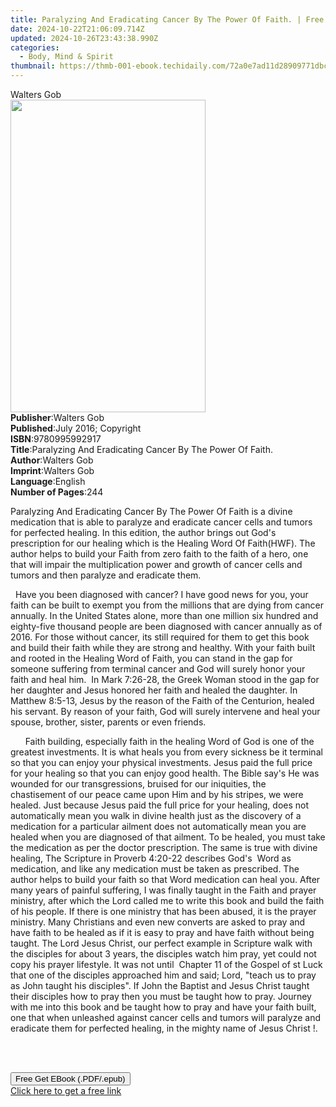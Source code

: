```yaml
---
title: Paralyzing And Eradicating Cancer By The Power Of Faith. | Free Book
date: 2024-10-22T21:06:09.714Z
updated: 2024-10-26T23:43:38.990Z
categories:
  - Body, Mind & Spirit
thumbnail: https://thmb-001-ebook.techidaily.com/72a0e7ad11d28909771dbca05b2174d92af76e22599841e607ab2037b4637d8b.jpg
---
```

<main id="book-container">
  <div class="flex flex-col">
    <div class="book-brief flex-1 py-6 px-4 sm:p-6 md:py-10 md:px-8">
      <!-- brief-->
      <div class="book-brief-main">Walters Gob</div>
    </div>
    <div
      class="book-meta-info flex-1 grid gap-4 col-start-1 col-end-3 row-start-1 sm:mb-6 sm:grid-cols-4 lg:gap-6 lg:col-start-2 lg:row-end-6 lg:row-span-6 lg:mb-0"
    >
      <div
        class="book-meta-info-left place-content-center mt-4 p-4 text-sm leading-6 col-start-2 col-span-2 dark:text-slate-400"
      >
        <img
          class="w-full h-500 object-cover rounded-lg sm:h-255 sm:col-span-2 lg:col-span-full"
          src="https://img-001-ebook.techidaily.com/0bf0399f4a2486dac0abd295249d5dd9c4d9f8afbba7872ce57faffd6ae6ad0a.jpg"
          alt=""
          width="312"
          height="500"
        />
      </div>
      <div
        class="book-meta-info-right mt-2 col-start-1 row-start-2 col-span-3 self-center"
      >
        <!-- meta data  -->
        <div class="flex flex-col px-4 md:px-8">
          <div class="flex-1">
            <strong>Publisher</strong>:<span class="px-2">Walters Gob</span>
          </div>
          <div class="flex-1">
            <strong>Published</strong>:<span class="px-2"
              >July 2016; Copyright</span
            >
          </div>
          <div class="flex-1">
            <strong>ISBN</strong>:<span class="px-2">9780995992917</span>
          </div>
          <div class="flex-1">
            <strong>Title</strong>:<span class="px-2"
              >Paralyzing And Eradicating Cancer By The Power Of Faith.</span
            >
          </div>
          <div class="flex-1">
            <strong>Author</strong>:<span class="px-2">Walters Gob</span>
          </div>
          <div class="flex-1">
            <strong>Imprint</strong>:<span class="px-2">Walters Gob</span>
          </div>
          <div class="flex-1">
            <strong>Language</strong>:<span class="px-2">English</span>
          </div>
          <div class="flex-1">
            <strong>Number of Pages</strong>:<span class="px-2">244</span>
          </div>
        </div>
      </div>
    </div>
    <div class="book-description flex-1 py-6 px-4 sm:p-6 md:py-10 md:px-8">
      <div class="book-description-main">
        <div accordion-content="" id="description">
          <p>
            Paralyzing And Eradicating Cancer By The Power Of Faith is a divine
            medication that is able to paralyze and eradicate cancer cells and
            tumors for perfected healing. In this edition, the author brings out
            God's prescription for our healing which is the Healing Word Of
            Faith(HWF). The author helps to build your Faith from zero faith to
            the faith of a hero, one that will impair the multiplication power
            and growth of cancer cells and tumors and then paralyze and
            eradicate them.&nbsp;
          </p>
          <p>
            &nbsp; Have you been diagnosed with cancer? I have good news for
            you, your faith can be built to exempt you from the millions that
            are dying from cancer annually. In the United States alone, more
            than one million six hundred and eighty-five thousand people are
            been diagnosed with cancer annually as of 2016. For those without
            cancer, its still required for them to get this book and build their
            faith while they are strong and healthy. With your faith built and
            rooted&nbsp;in the&nbsp;Healing&nbsp;Word&nbsp;of Faith, you can
            stand in the gap for someone suffering from terminal cancer and God
            will surely honor your faith and heal him. &nbsp;In Mark 7:26-28,
            the Greek Woman stood in the gap for her daughter and Jesus honored
            her faith and healed the daughter. In Matthew 8:5-13, Jesus by the
            reason of the Faith of the Centurion, healed his servant. By reason
            of your faith, God will surely intervene and heal your spouse,
            brother, sister, parents or even friends.
          </p>
          <p>
            &nbsp; &nbsp; &nbsp; Faith building, especially faith in the healing
            Word of God is one of the greatest investments. It is what heals you
            from every sickness be it terminal so that you can enjoy your
            physical investments. Jesus paid the full price for your healing so
            that you can enjoy good health. The Bible say's He was wounded for
            our transgressions, bruised for our iniquities,&nbsp;the
            chastisement&nbsp;of our peace came upon Him and by his stripes, we
            were healed. Just because Jesus paid the full price for your
            healing, does not automatically mean you walk in divine health just
            as the discovery of a medication for a particular ailment does not
            automatically mean&nbsp;you are healed when you are
            diagnosed&nbsp;of that ailment. To be healed, you must take the
            medication as per the doctor prescription. The same is true with
            divine healing, The Scripture in Proverb 4:20-22 describes God's
            &nbsp;Word as medication, and like any medication must be taken as
            prescribed. The author helps to build your faith so that Word
            medication can heal you. After many years of painful suffering, I
            was finally taught in the Faith and prayer ministry, after which the
            Lord called me to write this book and build the faith of his people.
            If there is one ministry that has been abused, it is the prayer
            ministry. Many Christians and even new converts are asked to pray
            and have faith to be healed as if it is easy to pray and have faith
            without being taught. The Lord Jesus Christ, our perfect example in
            Scripture walk with the disciples for about 3 years, the disciples
            watch him pray, yet could not copy his prayer lifestyle. It was not
            until &nbsp;Chapter 11 of the Gospel of st Luck that one of the
            disciples approached him and said; Lord, "teach us to pray as John
            taught his disciples". If John the Baptist and Jesus Christ taught
            their disciples how to pray then you must be taught how to pray.
            Journey with me into this book and be taught how to pray and have
            your faith built, one that when unleashed against cancer cells and
            tumors will paralyze and eradicate them for perfected healing, in
            the mighty name of Jesus Christ !.
          </p>
          <p><br />&nbsp;</p>
        </div>
        <div class="accordion-fader"></div>
      </div>
    </div>
    <div class="book-excerpts flex-1 py-6 px-4 sm:p-6 md:py-10 md:px-8"></div>
    <div
      class="book-about-author flex-1 py-6 px-4 sm:p-6 md:py-10 md:px-8"
    ></div>
    <div class="book-free-get flex-1 py-6 px-4 sm:p-6 md:py-10 md:px-8">
      <button
        id="btn-free-get"
        class="bg-blue-500 hover:bg-blue-700 text-white font-bold py-2 px-4 rounded"
      >
        Free Get EBook (.PDF/.epub)
      </button>
      <div id="countdown-display" class="px-2 text-lg mt-2"></div>
      <a
        id="free-link"
        class="hidden bg-blue-500 hover:bg-blue-700 text-white font-bold py-2 px-4 rounded"
        href="https://www.ebooks.com/en-us/book/209862296/paralyzing-and-eradicating-cancer-by-the-power-of-faith/walters-gob/"
        target="_blank"
        >Click here to get a free link</a
      >
    </div>
    <script>
      let countdownTime = 0;
      let countdownInterval = null;
      document
        .getElementById('btn-free-get')
        .addEventListener('click', startCountdown);
      function startCountdown() {
        countdownTime = new Date().getTime() + 60000 * 3;
        countdownInterval = setInterval(updateCountdown, 1000);
        document.getElementById('btn-free-get').disabled = true;
        document
          .getElementById('btn-free-get')
          .classList.add('bg-gray-500', 'cursor-not-allowed');
      }
      function updateCountdown() {
        let currentTime = new Date().getTime();
        let timeLeft = countdownTime - currentTime;
        let secondsLeft = Math.floor(timeLeft / 1000);
        document.getElementById('countdown-display').innerHTML =
          `Remaining time: ${secondsLeft} seconds.`;
        if (secondsLeft <= 0) {
          clearInterval(countdownInterval);
          document.getElementById('btn-free-get').classList.add('hidden');
          document.getElementById('free-link').classList.remove('hidden');
          document.getElementById('countdown-display').innerHTML = '';
        }
      }
    </script>
  </div>
</main>

<ins class="adsbygoogle"
      style="display:block"
      data-ad-client="ca-pub-7571918770474297"
      data-ad-slot="8358498916"
      data-ad-format="auto"
      data-full-width-responsive="true"></ins>
    